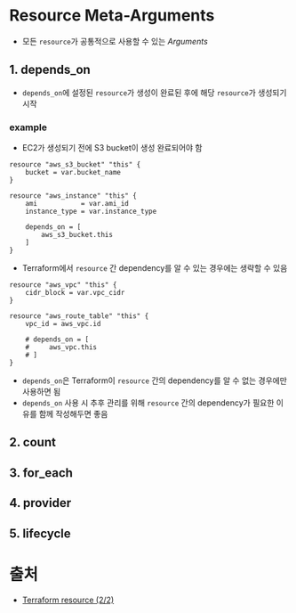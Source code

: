 # Resource Meta-Arguments
- 모든 `resource`가 공통적으로 사용할 수 있는 *Arguments*


## 1. depends_on
- `depends_on`에 설정된 `resource`가 생성이 완료된 후에 해당 `resource`가 생성되기 시작


### example

- EC2가 생성되기 전에 S3 bucket이 생성 완료되어야 함
```
resource "aws_s3_bucket" "this" {
    bucket = var.bucket_name
}

resource "aws_instance" "this" {
    ami           = var.ami_id
    instance_type = var.instance_type

    depends_on = [
        aws_s3_bucket.this
    ]
}
```

- Terraform에서 `resource` 간 dependency를 알 수 있는 경우에는 생략할 수 있음
```
resource "aws_vpc" "this" {
    cidr_block = var.vpc_cidr
}

resource "aws_route_table" "this" {
    vpc_id = aws_vpc.id

    # depends_on = [
    #     aws_vpc.this
    # ]
}
```

- `depends_on`은 Terraform이 `resource` 간의 dependency를 알 수 없는 경우에만 사용하면 됨
- `depends_on` 사용 시 추후 관리를 위해 `resource` 간의 dependency가 필요한 이유를 함께 작성해두면 좋음


## 2. count


## 3. for_each


## 4. provider


## 5. lifecycle


# 출처
- [Terraform resource (2/2)](https://velog.io/@gentledev10/terraform-resource-2)